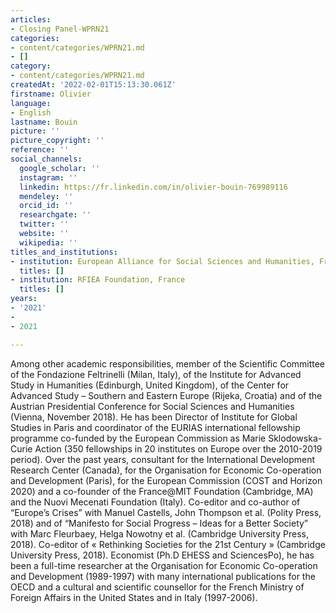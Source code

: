 ```yaml
---
articles:
- Closing Panel-WPRN21
categories:
- content/categories/WPRN21.md
- []
category:
- content/categories/WPRN21.md
createdAt: '2022-02-01T15:13:30.061Z'
firstname: Olivier
language:
- English
lastname: Bouin
picture: ''
picture_copyright: ''
reference: ''
social_channels:
  google_scholar: ''
  instagram: ''
  linkedin: https://fr.linkedin.com/in/olivier-bouin-769989116
  mendeley: ''
  orcid_id: ''
  researchgate: ''
  twitter: ''
  website: ''
  wikipedia: ''
titles_and_institutions:
- institution: European Alliance for Social Sciences and Humanities, France
  titles: []
- institution: RFIEA Foundation, France
  titles: []
years:
- '2021'
- 
- 2021

---
```

Among other academic responsibilities, member of the Scientific Committee of the Fondazione Feltrinelli (Milan, Italy), of the Institute for Advanced Study in Humanities (Edinburgh, United Kingdom), of the Center for Advanced Study – Southern and Eastern Europe (Rijeka, Croatia) and of the Austrian Presidential Conference for Social Sciences and Humanities (Vienna, November 2018). He has been Director of Institute for Global Studies in Paris and coordinator of the EURIAS international fellowship programme co-funded by the European Commission as Marie Sklodowska-Curie Action (350 fellowships in 20 institutes on Europe over the 2010-2019 period). Over the past years, consultant for the International Development Research Center (Canada), for the Organisation for Economic Co-operation and Development (Paris), for the European Commission (COST and Horizon 2020) and a co-founder of the France@MIT Foundation (Cambridge, MA) and the Nuovi Mecenati Foundation (Italy). Co-editor and co-author of “Europe’s Crises” with Manuel Castells, John Thompson et al. (Polity Press, 2018) and of “Manifesto for Social Progress – Ideas for a Better Society” with Marc Fleurbaey, Helga Nowotny et al. (Cambridge University Press, 2018). Co-editor of « Rethinking Societies for the 21st Century » (Cambridge University Press, 2018). Economist (Ph.D EHESS and SciencesPo), he has been a full-time researcher at the Organisation for Economic Co-operation and Development (1989-1997) with many international publications for the OECD and a cultural and scientific counsellor for the French Ministry of Foreign Affairs in the United States and in Italy (1997-2006).